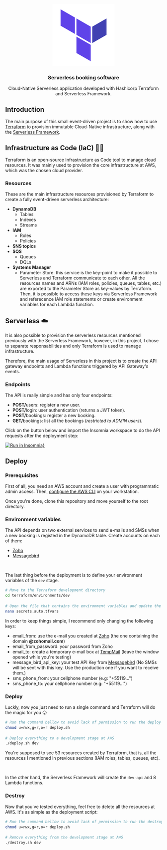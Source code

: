 <p align="center">
  <img alt="Terraform" title="Terraform logo" src="./assets/logo-terraform.png" width="200px" />
</p>

<h3 align="center">
  Serverless booking software
</h3>

<p align="center">Cloud-Native Serverless application developed with Hashicorp Terraform and Serverless Framework.</p>

## Introduction

The main purpose of this small event-driven project is to show how to use <a href="https://www.terraform.io/">Terraform</a> to provision immutable Cloud-Native infrastructure, along with the <a href="https://www.serverless.com/">Serverless Framework</a>.

## Infrastructure as Code (IaC) 👷🏻

Terraform is an open-source Infrastructure as Code tool to manage cloud resources. It was mainly used to provision the core infrastructure at AWS, which was the chosen cloud provider. <br />

### Resources

These are the main infrastructure resources provisioned by Terraform to create a fully event-driven serverless architecture:

- <b>DynamoDB</b>
  - Tables
  - Indexes
  - Streams
- <b>IAM</b>
  - Roles
  - Policies
- <b>SNS topics</b>
- <b>SQS</b>
  - Queues
  - DQLs
- <b>Systems Manager</b>
  - Parameter Store: this service is the key-point to make it possible to Serverless and Terraform communicate to each other. All the resources names and ARNs (IAM roles, policies, queues, tables, etc.) are exported to the Parameter Store as key-values by Terraform. Then, it is possible to access these keys via Serverless Framework and referecence IAM role statements or create environment variables for each Lambda function.

## Serverless ☁️

It is also possible to provision the serverless resources mentioned previously with the Serverless Framework, however, in this project, I chose to separate responsabilities and only Terraform is used to manage infrastructure. <br />

Therefore, the main usage of Serverless in this project is to create the API gateway endpoints and Lambda functions triggered by API Gateway's events.

### Endpoints

The API is really simple and has only four endpoints:

- <b>POST/</b>users: register a new user.
- <b>POST/</b>login: user authentication (returns a JWT token).
- <b>POST/</b>bookings: register a new booking.
- <b>GET/</b>bookings: list all the bookings (<i>restricted to ADMIN users</i>).

Click on the button below and import the Insomnia workspace to do the API requests after the deployment step:

[![Run in Insomnia}](https://insomnia.rest/images/run.svg)](https://insomnia.rest/run/?label=Terraform%20Serverless&uri=https%3A%2F%2Fgist.github.com%2Feduardo3g%2F0bc07cdc507e62b90c620b3eab50c1f2)

## Deploy

### Prerequisites

First of all, you need an AWS account and create a user with programmatic admin access. Then, <a href="https://docs.aws.amazon.com/cli/latest/userguide/cli-configure-files.html">configure the AWS CLI</a> on your workstation.
<br/>

Once you're done, clone this repository and move yourself to the root directory.

### Environment variables

The API depends on two external services to send e-mails and SMSs when a new booking is registed in the DynamoDB table. Create accounts on each of them:
  - <a href="https://www.zoho.com/pt-br/">Zoho</a>
  - <a href="https://messagebird.com/en/">Messagebird</a>

<br />

The last thing before the deployment is to define your environment variables of the `dev` stage.

```bash
# Move to the Terraform development directory
cd terraform/environments/dev

# Open the file that contains the environment variables and update the values
nano secrets.auto.tfvars
```

In order to keep things simple, I recommend only changing the following keys:
  - email_from: use the e-mail you created at <a href="https://www.zoho.com/pt-br/">Zoho</a> (the one containing the domain <b>@zohomail.com</b>)
  - email_from_password: your password from Zoho
  - email_to: create a temporary e-mail box at <a href="https://temp-mail.org/pt/">TempMail</a> (leave the window opened while you're testing)
  - message_bird_api_key: your test API Key from <a href="https://messagebird.com/en/">Messagebird</a> (No SMSs will be sent with this key. Use the production one if you want to receive them.)
  - sms_phone_from: your cellphone number (e.g: "+55119...")
  - sms_phone_to: your cellphone number (e.g: "+55119...")

### Deploy

Luckly, now you just need to run a single command and Terraform will do the magic for you 😛
```bash
# Run the command bellow to avoid lack of permission to run the deploy shell script
chmod u=rwx,g=r,o=r deploy.sh

# Deploy everything to a development stage at AWS
./deploy.sh dev
```

You're supposed to see 53 resources created by Terraform, that is, all the resources I mentioned in previous sections (IAM roles, tables, queues, etc).

<br />

In the other hand, the Serverless Framework will create the `dev-api` and 8 Lambda functions.

### Destroy

Now that you've tested everything, feel free to delete all the resources at AWS. It's as simple as the deployment script:
```bash
# Run the command bellow to avoid lack of permission to run the destroy shell script
chmod u=rwx,g=r,o=r deploy.sh

# Remove everything from the development stage at AWS
./destroy.sh dev
```
